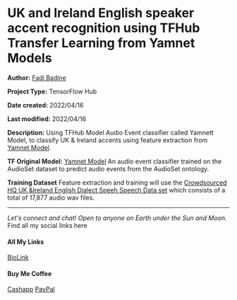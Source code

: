 
# UK and Ireland English speaker accent recognition using TFHub Transfer Learning from Yamnet Models
**Author:** [Fadi Badine](https://twitter.com/fadibadine)<br>

**Project Type:** TensorFlow Hub<br>

**Date created:** 2022/04/16<br>

**Last modified:** 2022/04/16<br>

**Description:** Using TFHub Model Audio Event classifier called Yamnett Model, to classify UK & Ireland accents using feature extraction from [Yamnet Model](https://tfhub.dev/google/yamnet/1). 

**TF Original Model:** [Yamnet Model](https://tfhub.dev/google/yamnet/1) An audio event classifier trained on the AudioSet dataset to predict audio events from the AudioSet ontology.<br>

**Training Dataset** Feature extraction and training will use the [Crowdsourced HQ UK &Ireland English Dialect Speeh Speech Data set](https://openslr.org/83/) which consists of a total of 17,877 audio wav files. 


--------------------------------------------------------------------------------
_Let's connect and chat! Open to anyone on Earth under the Sun and Moon._
Find all my social links here

#### All My Links
[BioLink](https://bio.link/paulkamau)


#### Buy Me Coffee
[Cashapp](https://bio.link/paulkamau)
[PayPal](https://paypal.me/paulkamau)